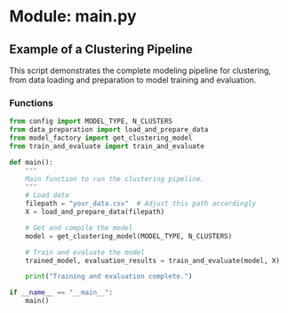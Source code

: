 # Module: main.py

## Example of a Clustering Pipeline

This script demonstrates the complete modeling pipeline for clustering, from data loading and preparation to model training and evaluation.

### Functions

```python
from config import MODEL_TYPE, N_CLUSTERS
from data_preparation import load_and_prepare_data
from model_factory import get_clustering_model
from train_and_evaluate import train_and_evaluate

def main():
    """
    Main function to run the clustering pipeline.
    """
    # Load data
    filepath = "your_data.csv"  # Adjust this path accordingly
    X = load_and_prepare_data(filepath)

    # Get and compile the model
    model = get_clustering_model(MODEL_TYPE, N_CLUSTERS)

    # Train and evaluate the model
    trained_model, evaluation_results = train_and_evaluate(model, X)

    print("Training and evaluation complete.")

if __name__ == "__main__":
    main()
